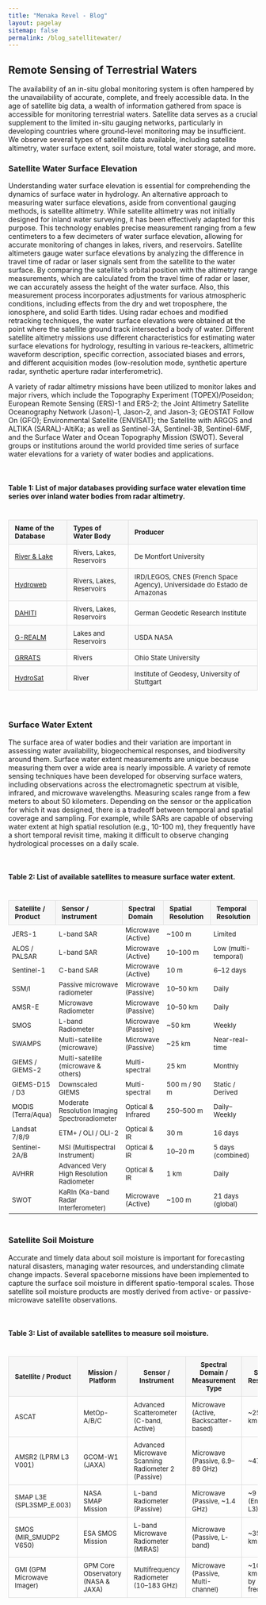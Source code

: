 ```yaml
---
title: "Menaka Revel - Blog"
layout: pagelay
sitemap: false
permalink: /blog_satellitewater/
---
```


## Remote Sensing of Terrestrial Waters
The availability of an in-situ global monitoring system is often hampered by the unavailability of accurate, complete, and freely accessible data. In the age of satellite big data, a wealth of information gathered from space is accessible for monitoring terrestrial waters. Satellite data serves as a crucial supplement to the limited in-situ gauging networks, particularly in developing countries where ground-level monitoring may be insufficient. We observe several types of satellite data available, including satellite altimetry, water surface extent, soil moisture, total water storage, and more.

### Satellite Water Surface Elevation
Understanding water surface elevation is essential for comprehending the dynamics of surface water in hydrology. An alternative approach to measuring water surface elevations, aside from conventional gauging methods, is satellite altimetry. While satellite altimetry was not initially designed for inland water surveying, it has been effectively adapted for this purpose. This technology enables precise measurement ranging from a few centimeters to a few decimeters of water surface elevation, allowing for accurate monitoring of changes in lakes, rivers, and reservoirs. Satellite altimeters gauge water surface elevations by analyzing the difference in travel time of radar or laser signals sent from the satellite to the water surface. By comparing the satellite's orbital position with the altimetry range measurements, which are calculated from the travel time of radar or laser, we can accurately assess the height of the water surface. Also, this measurement process incorporates adjustments for various atmospheric conditions, including effects from the dry and wet troposphere, the ionosphere, and solid Earth tides. Using radar echoes and modified retracking techniques, the water surface elevations were obtained at the point where the satellite ground track intersected a body of water. Different satellite altimetry missions use different characteristics for estimating water surface elevations for hydrology, resulting in various re-teackers, altimetric waveform description, specific correction, associated biases and errors, and different acquisition modes (low-resolution mode, synthetic aperture radar, synthetic aperture radar interferometric).

A variety of radar altimetry missions have been utilized to monitor lakes and major rivers, which include the Topography Experiment (TOPEX)/Poseidon; European Remote Sensing (ERS)-1 and ERS-2; the Joint Altimetry Satellite Oceanography Network (Jason)-1, Jason-2, and Jason-3; GEOSTAT Follow On (GFO); Environmental Satellite (ENVISAT); the Satellite with ARGOS and ALTIKA (SARAL)-AltiKa; as well as Sentinel-3A, Sentinel-3B, Sentinel-6MF, and the Surface Water and Ocean Topography Mission (SWOT). Several groups or institutions around the world provided time series of surface water elevations for a variety of water bodies and applications.

<br>

#### Table 1: List of major databases providing surface water elevation time series over inland water bodies from radar altimetry.
<div style="overflow-x:auto;"> <table style="width:100%; border-collapse:collapse; margin:1.5em 0; font-size:0.95em;"> <thead style="background-color:#f7f7f7; font-weight:600;"> <tr> <th style="border:1px solid #ddd; padding:8px 12px; text-align:left;">Name of the Database</th> <th style="border:1px solid #ddd; padding:8px 12px; text-align:left;">Types of Water Body</th> <th style="border:1px solid #ddd; padding:8px 12px; text-align:left;">Producer</th> </tr> </thead> <tbody> <tr> <td style="border:1px solid #ddd; padding:8px 12px;"><a href="https://altimetry.esa.int/riverlake/shared/main.html" target="_blank">River &amp; Lake</a></td> <td style="border:1px solid #ddd; padding:8px 12px;">Rivers, Lakes, Reservoirs</td> <td style="border:1px solid #ddd; padding:8px 12px;">De Montfort University</td> </tr> <tr style="background-color:#fafafa;"> <td style="border:1px solid #ddd; padding:8px 12px;"><a href="https://hydroweb.next.theia-land.fr/" target="_blank">Hydroweb</a></td> <td style="border:1px solid #ddd; padding:8px 12px;">Rivers, Lakes, Reservoirs</td> <td style="border:1px solid #ddd; padding:8px 12px;">IRD/LEGOS, CNES (French Space Agency), Universidade do Estado de Amazonas</td> </tr> <tr> <td style="border:1px solid #ddd; padding:8px 12px;"><a href="https://dahiti.dgfi.tum.de/en/" target="_blank">DAHITI</a></td> <td style="border:1px solid #ddd; padding:8px 12px;">Rivers, Lakes, Reservoirs</td> <td style="border:1px solid #ddd; padding:8px 12px;">German Geodetic Research Institute</td> </tr> <tr style="background-color:#fafafa;"> <td style="border:1px solid #ddd; padding:8px 12px;"><a href="https://ipad.fas.usda.gov/cropexplorer/global_reservoir/" target="_blank">G-REALM</a></td> <td style="border:1px solid #ddd; padding:8px 12px;">Lakes and Reservoirs</td> <td style="border:1px solid #ddd; padding:8px 12px;">USDA NASA</td> </tr> <tr> <td style="border:1px solid #ddd; padding:8px 12px;"><a href="http://research.bpcrc.osu.edu/grrats" target="_blank">GRRATS</a></td> <td style="border:1px solid #ddd; padding:8px 12px;">Rivers</td> <td style="border:1px solid #ddd; padding:8px 12px;">Ohio State University</td> </tr> <tr style="background-color:#fafafa;"> <td style="border:1px solid #ddd; padding:8px 12px;"><a href="https://hydrosat.gis.uni-stuttgart.de/php/index.php" target="_blank">HydroSat</a></td> <td style="border:1px solid #ddd; padding:8px 12px;">River</td> <td style="border:1px solid #ddd; padding:8px 12px;">Institute of Geodesy, University of Stuttgart</td> </tr> </tbody> </table> </div>

<br>

### Surface Water Extent
The surface area of water bodies and their variation are important in assessing water availability, biogeochemical responses, and biodiversity around them. Surface water extent measurements are unique because measuring them over a wide area is nearly impossible. A variety of remote sensing techniques have been developed for observing surface waters, including observations across the electromagnetic spectrum at visible, infrared, and microwave wavelengths. Measuring scales range from a few meters to about 50 kilometers. Depending on the sensor or the application for which it was designed, there is a tradeoff between temporal and spatial coverage and sampling. For example, while SARs are capable of observing water extent at high spatial resolution (e.g., 10-100 m), they frequently have a short temporal revisit time, making it difficult to observe changing hydrological processes on a daily scale.

<br>

#### Table 2: List of available satellites to measure surface water extent.
<div style="overflow-x:auto;">
<table style="width:100%; border-collapse:collapse; margin:1.5em 0; font-size:0.95em;">
<thead style="background-color:#f7f7f7; font-weight:600;">
<tr>
<th style="border:1px solid #ddd; padding:8px 12px; text-align:left;">Satellite / Product</th>
<th style="border:1px solid #ddd; padding:8px 12px; text-align:left;">Sensor / Instrument</th>
<th style="border:1px solid #ddd; padding:8px 12px; text-align:left;">Spectral Domain</th>
<th style="border:1px solid #ddd; padding:8px 12px; text-align:left;">Spatial Resolution</th>
<th style="border:1px solid #ddd; padding:8px 12px; text-align:left;">Temporal Resolution</th>
</tr>
</thead>
<tbody>
<tr><td>JERS-1</td><td>L-band SAR</td><td>Microwave (Active)</td><td>~100 m</td><td>Limited</td></tr>
<tr><td>ALOS / PALSAR</td><td>L-band SAR</td><td>Microwave (Active)</td><td>10–100 m</td><td>Low (multi-temporal)</td></tr>
<tr><td>Sentinel-1</td><td>C-band SAR</td><td>Microwave (Active)</td><td>10 m</td><td>6–12 days</td></tr>
<tr><td>SSM/I</td><td>Passive microwave radiometer</td><td>Microwave (Passive)</td><td>10–50 km</td><td>Daily</td></tr>
<tr><td>AMSR-E</td><td>Microwave Radiometer</td><td>Microwave (Passive)</td><td>10–50 km</td><td>Daily</td></tr>
<tr><td>SMOS</td><td>L-band Radiometer</td><td>Microwave (Passive)</td><td>~50 km</td><td>Weekly</td></tr>
<tr><td>SWAMPS</td><td>Multi-satellite (microwave)</td><td>Microwave (Passive)</td><td>~25 km</td><td>Near-real-time</td></tr>
<tr><td>GIEMS / GIEMS-2</td><td>Multi-satellite (microwave &amp; others)</td><td>Multi-spectral</td><td>25 km</td><td>Monthly</td></tr>
<tr><td>GIEMS-D15 / D3</td><td>Downscaled GIEMS</td><td>Multi-spectral</td><td>500 m / 90 m</td><td>Static / Derived</td></tr>
<tr><td>MODIS (Terra/Aqua)</td><td>Moderate Resolution Imaging Spectroradiometer</td><td>Optical &amp; Infrared</td><td>250–500 m</td><td>Daily–Weekly</td></tr>
<tr><td>Landsat 7/8/9</td><td>ETM+ / OLI / OLI-2</td><td>Optical &amp; IR</td><td>30 m</td><td>16 days</td></tr>
<tr><td>Sentinel-2A/B</td><td>MSI (Multispectral Instrument)</td><td>Optical &amp; IR</td><td>10–20 m</td><td>5 days (combined)</td></tr>
<tr><td>AVHRR</td><td>Advanced Very High Resolution Radiometer</td><td>Optical &amp; IR</td><td>1 km</td><td>Daily</td></tr>
<tr><td>SWOT</td><td>KaRIn (Ka-band Radar Interferometer)</td><td>Microwave (Active)</td><td>~100 m</td><td>21 days (global)</td></tr>
<!-- <tr><td>NISAR (upcoming)</td><td>L- &amp; S-band SAR</td><td>Microwave (Active)</td><td>3–30 m</td><td>12 days</td></tr>
<tr><td>SMASH (planned)</td><td>Radar Altimeter constellation</td><td>Microwave (Active)</td><td>~100 m (TBD)</td><td>Frequent</td></tr>
<tr><td>Sentinel-3 Topo NG (planned)</td><td>Radar Altimeter (SRAL NG)</td><td>Microwave (Active)</td><td>~300 m (nadir)</td><td>27 days</td></tr> -->
</tbody>
</table>
</div>

### Satellite Soil Moisture
Accurate and timely data about soil moisture is important for forecasting natural disasters, managing water resources, and understanding climate change impacts. Several spaceborne missions have been implemented to capture the surface soil moisture in different spatio-temporal scales. Those satellite soil moisture products are mostly derived from active- or passive-microwave satellite observations.

<br>

#### Table 3: List of available satellites to measure soil moisture.
<div style="overflow-x:auto;">
<table style="width:100%; border-collapse:collapse; margin:1.5em 0; font-size:0.93em;">
<thead style="background-color:#f7f7f7; font-weight:600;">
<tr>
<th style="border:1px solid #ddd; padding:8px 12px;">Satellite / Product</th>
<th style="border:1px solid #ddd; padding:8px 12px;">Mission / Platform</th>
<th style="border:1px solid #ddd; padding:8px 12px;">Sensor / Instrument</th>
<th style="border:1px solid #ddd; padding:8px 12px;">Spectral Domain / Measurement Type</th>
<th style="border:1px solid #ddd; padding:8px 12px;">Spatial Resolution</th>
<th style="border:1px solid #ddd; padding:8px 12px;">Temporal Resolution</th>
</tr>
</thead>
<tbody>

<tr>
<td style="border:1px solid #ddd; padding:8px 12px;">ASCAT</td>
<td style="border:1px solid #ddd; padding:8px 12px;">MetOp-A/B/C</td>
<td style="border:1px solid #ddd; padding:8px 12px;">Advanced Scatterometer (C-band, Active)</td>
<td style="border:1px solid #ddd; padding:8px 12px;">Microwave (Active, Backscatter-based)</td>
<td style="border:1px solid #ddd; padding:8px 12px;">~25–30 km</td>
<td style="border:1px solid #ddd; padding:8px 12px;">1–2 days</td>
</tr>

<tr>
<td style="border:1px solid #ddd; padding:8px 12px;">AMSR2 (LPRM L3 V001)</td>
<td style="border:1px solid #ddd; padding:8px 12px;">GCOM-W1 (JAXA)</td>
<td style="border:1px solid #ddd; padding:8px 12px;">Advanced Microwave Scanning Radiometer 2 (Passive)</td>
<td style="border:1px solid #ddd; padding:8px 12px;">Microwave (Passive, 6.9–89 GHz)</td>
<td style="border:1px solid #ddd; padding:8px 12px;">~47 km</td>
<td style="border:1px solid #ddd; padding:8px 12px;">1–3 days</td>
</tr>

<tr>
<td style="border:1px solid #ddd; padding:8px 12px;">SMAP L3E (SPL3SMP_E.003)</td>
<td style="border:1px solid #ddd; padding:8px 12px;">NASA SMAP Mission</td>
<td style="border:1px solid #ddd; padding:8px 12px;">L-band Radiometer (Passive)</td>
<td style="border:1px solid #ddd; padding:8px 12px;">Microwave (Passive, ~1.4 GHz)</td>
<td style="border:1px solid #ddd; padding:8px 12px;">~9 km (Enhanced L3)</td>
<td style="border:1px solid #ddd; padding:8px 12px;">Daily (1 day)</td>
</tr>

<tr>
<td style="border:1px solid #ddd; padding:8px 12px;">SMOS (MIR_SMUDP2 V650)</td>
<td style="border:1px solid #ddd; padding:8px 12px;">ESA SMOS Mission</td>
<td style="border:1px solid #ddd; padding:8px 12px;">L-band Microwave Radiometer (MIRAS)</td>
<td style="border:1px solid #ddd; padding:8px 12px;">Microwave (Passive, L-band)</td>
<td style="border:1px solid #ddd; padding:8px 12px;">~35–50 km</td>
<td style="border:1px solid #ddd; padding:8px 12px;">1–3 days</td>
</tr>

<tr>
<td style="border:1px solid #ddd; padding:8px 12px;">GMI (GPM Microwave Imager)</td>
<td style="border:1px solid #ddd; padding:8px 12px;">GPM Core Observatory (NASA & JAXA)</td>
<td style="border:1px solid #ddd; padding:8px 12px;">Multifrequency Radiometer (10–183 GHz)</td>
<td style="border:1px solid #ddd; padding:8px 12px;">Microwave (Passive, Multi-channel)</td>
<td style="border:1px solid #ddd; padding:8px 12px;">~10–15 km (Varies by frequency)</td>
<td style="border:1px solid #ddd; padding:8px 12px;">2–3 days</td>
</tr>

</tbody>
</table>
</div>
